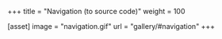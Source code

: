 +++
title = "Navigation (to source code)"
weight = 100

[asset]
  image = "navigation.gif"
  url = "gallery/#navigation"
+++

